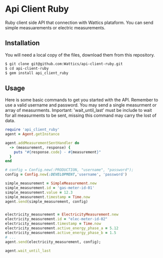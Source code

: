 # Api Client Ruby

Ruby client side API that connection with Wattics plataform. You can send simple measuarements or electric measurements.

## Installation

You will need a local copy of the files, download them from this repository.

```sh
$ git clone git@github.com:Wattics/api-client-ruby.git
$ cd api-client-ruby
$ gem install api_client_ruby
```

## Usage

Here is some basic commands to get you started with the API. Remember to use a valid username and password. You may send a single measurment or array of measurments. Important: 'wait_until_last' must be include to wait for all measurments to be sent, missing this command may carry the lost of data.

```ruby
require 'api_client_ruby'
agent = Agent.getInstance

agent.addMeasurementSentHandler do
  -> (measurement, response) {
    puts "#{response.code} - #{measurement}"
  }
end

# config = Config.new(:PRODUCTION, "username", "password");
config = Config.new(:DEVELOPMENT,'username', 'password')

simple_measurement = SimpleMeasurement.new
simple_measurement.id = 'gas-meter-id-01'
simple_measurement.value = 12.3
simple_measurement.timestamp = Time.now
agent.send(simple_measurement, config)


electricity_measurement = ElectricityMeasurement.new
electricity_measurement.id = "elec-meter-id-02"
electricity_measurement.timestamp = Time.now
electricity_measurement.active_energy_phase_a = 5.12
electricity_measurement.active_energy_phase_b = 1.5
# ...
agent.send(electricity_measurement, config);

agent.wait_until_last
```


